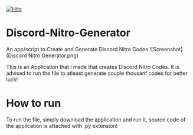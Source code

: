 [![Hits](https://hits.seeyoufarm.com/api/count/incr/badge.svg?url=https%3A%2F%2Fgithub.com%2FRicePudding0xC%2FDiscord-Nitro-Generator&count_bg=%23FF0000&title_bg=%23997594&icon=mediafire.svg&icon_color=%23D4F401&title=Views&edge_flat=false)](https://github.com/RicePudding0xC/Discord-Nitro-Generator)
# Discord-Nitro-Generator
An app/script to Create and Generate Discord Nitro Codes
![Screenshot](Discord Nitro Generator.png)

This is an Application that i made that creates Discord Nitro Codes.
It is advised to run the file to atleast generate couple thousanf codes for better luck!

# How to run
To run the file, simply download the application and run it, source code of the application is attached with .py extension!
